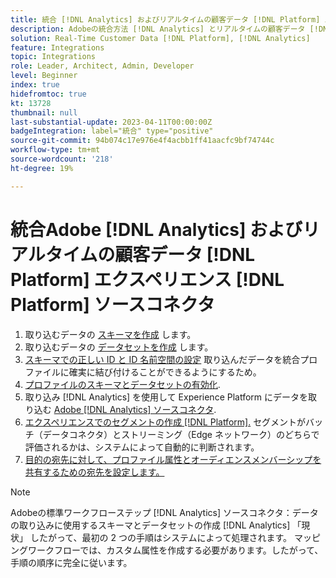 ```yaml
---
title: 統合 [!DNL Analytics] およびリアルタイムの顧客データ [!DNL Platform] エクスペリエンス [!DNL Platform] ソースコネクタのチュートリアル
description: Adobeの統合方法 [!DNL Analytics] とリアルタイムの顧客データ [!DNL Platform] エクスペリエンスの使用 [!DNL Platform] ソースコネクタ。
solution: Real-Time Customer Data [!DNL Platform], [!DNL Analytics]
feature: Integrations
topic: Integrations
role: Leader, Architect, Admin, Developer
level: Beginner
index: true
hidefromtoc: true
kt: 13728
thumbnail: null
last-substantial-update: 2023-04-11T00:00:00Z
badgeIntegration: label="統合" type="positive"
source-git-commit: 94b074c17e976e4f4acbb1ff41aacfc9bf74744c
workflow-type: tm+mt
source-wordcount: '218'
ht-degree: 19%

---
```



# 統合Adobe [!DNL Analytics] およびリアルタイムの顧客データ [!DNL Platform] エクスペリエンス [!DNL Platform] ソースコネクタ

<ol>
    <li>取り込むデータの <a href="https://experienceleague.adobe.com/?lang=ja#dashboard/learning" _target="_blank" rel="noopener noreferrer">スキーマを作成</a> します。</li>
    <li>取り込むデータの <a href="https://experienceleague.adobe.com/docs/platform-learn/tutorials/data-ingestion/create-datasets-and-ingest-data.html?lang=ja" _target="_blank" rel="noopener noreferrer">データセットを作成</a> します。</a></li>
    <li><a href="https://experienceleague.adobe.com/docs/platform-learn/tutorials/identities/label-ingest-and-verify-identity-data.html?lang=en" _target="_blank" rel="noopener noreferrer">スキーマでの正しい ID と ID 名前空間の設定</a> 取り込んだデータを統合プロファイルに確実に結び付けることができるようにするため。</li> 
    <li><a href="https://experienceleague.adobe.com/docs/platform-learn/tutorials/profiles/bring-data-into-the-real-time-customer-profile.html?lang=ja" _target="_blank" rel="noopener noreferrer">プロファイルのスキーマとデータセットの有効化</a>.</li>
    <li>取り込み [!DNL Analytics] を使用して Experience Platform にデータを取り込む <a href="https://experienceleague.adobe.com/docs/platform-learn/tutorials/sources/ingest-data-from-adobe-analytics.html?lang=ja" _target="_blank" rel="noopener noreferrer">Adobe [!DNL Analytics] ソースコネクタ</a>.</li>
    <li><a href="https://experienceleague.adobe.com/docs/platform-learn/tutorials/audiences/create-audiences.html" _target="_blank" rel="noopener noreferrer">エクスペリエンスでのセグメントの作成 [!DNL Platform].</a> セグメントがバッチ（データコネクタ）とストリーミング（Edge ネットワーク）のどちらで評価されるかは、システムによって自動的に判断されます。</li>
    <li><a href="https://experienceleague.adobe.com/docs/platform-learn/tutorials/destinations/create-destinations-and-activate-data.html" _target="_blank" rel="noopener noreferrer">目的の宛先に対して、プロファイル属性とオーディエンスメンバーシップを共有するための宛先を設定します。</a></li>   
</ol>

>[!NOTE]
>
>Adobeの標準ワークフローステップ [!DNL Analytics] ソースコネクタ：データの取り込みに使用するスキーマとデータセットの作成 [!DNL Analytics] 「現状」 したがって、最初の 2 つの手順はシステムによって処理されます。 マッピングワークフローでは、カスタム属性を作成する必要があります。したがって、手順の順序に完全に従います。

